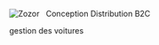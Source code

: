 <img src="http://www.monsite.com/image.png" alt="Zozor" />            Conception Distribution B2C 


gestion des voitures 
